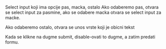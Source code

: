 Select input koji ima opcije pas, macka, ostalo
Ako odaberemo pas, otvara se select input za pasmine, ako se odabere macka otvara se select input za macke.

Ako odaberemo ostalo, otvara se unos vrste koji je obicni tekst

Kada se klikne na dugme submit, disable-ovati to dugme, a zatim predati formu.
